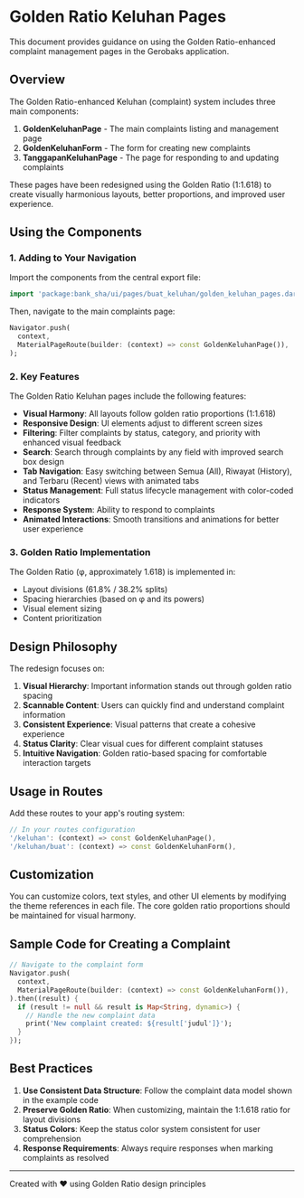 # Golden Ratio Keluhan Pages

This document provides guidance on using the Golden Ratio-enhanced complaint management pages in the Gerobaks application.

## Overview

The Golden Ratio-enhanced Keluhan (complaint) system includes three main components:

1. **GoldenKeluhanPage** - The main complaints listing and management page
2. **GoldenKeluhanForm** - The form for creating new complaints
3. **TanggapanKeluhanPage** - The page for responding to and updating complaints

These pages have been redesigned using the Golden Ratio (1:1.618) to create visually harmonious layouts, better proportions, and improved user experience.

## Using the Components

### 1. Adding to Your Navigation

Import the components from the central export file:

```dart
import 'package:bank_sha/ui/pages/buat_keluhan/golden_keluhan_pages.dart';
```

Then, navigate to the main complaints page:

```dart
Navigator.push(
  context,
  MaterialPageRoute(builder: (context) => const GoldenKeluhanPage()),
);
```

### 2. Key Features

The Golden Ratio Keluhan pages include the following features:

- **Visual Harmony**: All layouts follow golden ratio proportions (1:1.618)
- **Responsive Design**: UI elements adjust to different screen sizes
- **Filtering**: Filter complaints by status, category, and priority with enhanced visual feedback
- **Search**: Search through complaints by any field with improved search box design
- **Tab Navigation**: Easy switching between Semua (All), Riwayat (History), and Terbaru (Recent) views with animated tabs
- **Status Management**: Full status lifecycle management with color-coded indicators
- **Response System**: Ability to respond to complaints
- **Animated Interactions**: Smooth transitions and animations for better user experience

### 3. Golden Ratio Implementation

The Golden Ratio (φ, approximately 1.618) is implemented in:

- Layout divisions (61.8% / 38.2% splits)
- Spacing hierarchies (based on φ and its powers)
- Visual element sizing
- Content prioritization

## Design Philosophy

The redesign focuses on:

1. **Visual Hierarchy**: Important information stands out through golden ratio spacing
2. **Scannable Content**: Users can quickly find and understand complaint information
3. **Consistent Experience**: Visual patterns that create a cohesive experience
4. **Status Clarity**: Clear visual cues for different complaint statuses
5. **Intuitive Navigation**: Golden ratio-based spacing for comfortable interaction targets

## Usage in Routes

Add these routes to your app's routing system:

```dart
// In your routes configuration
'/keluhan': (context) => const GoldenKeluhanPage(),
'/keluhan/buat': (context) => const GoldenKeluhanForm(),
```

## Customization

You can customize colors, text styles, and other UI elements by modifying the theme references in each file. The core golden ratio proportions should be maintained for visual harmony.

## Sample Code for Creating a Complaint

```dart
// Navigate to the complaint form
Navigator.push(
  context,
  MaterialPageRoute(builder: (context) => const GoldenKeluhanForm()),
).then((result) {
  if (result != null && result is Map<String, dynamic>) {
    // Handle the new complaint data
    print('New complaint created: ${result['judul']}');
  }
});
```

## Best Practices

1. **Use Consistent Data Structure**: Follow the complaint data model shown in the example code
2. **Preserve Golden Ratio**: When customizing, maintain the 1:1.618 ratio for layout divisions
3. **Status Colors**: Keep the status color system consistent for user comprehension
4. **Response Requirements**: Always require responses when marking complaints as resolved

---

Created with ❤️ using Golden Ratio design principles
